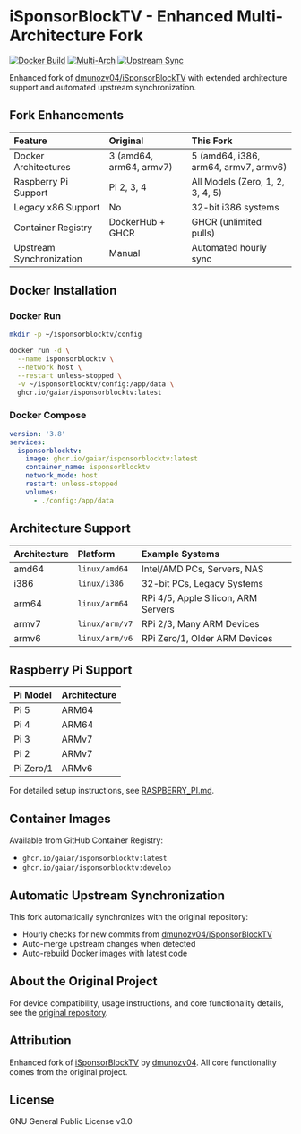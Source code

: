 # iSponsorBlockTV - Enhanced Multi-Architecture Fork

[![Docker Build](https://img.shields.io/github/actions/workflow/status/gaiar/iSponsorBlockTV/build_docker_images.yml?logo=docker&label=docker%20build)](https://github.com/gaiar/iSponsorBlockTV/actions/workflows/build_docker_images.yml)
[![Multi-Arch](https://img.shields.io/badge/docker-multi--arch-blue?logo=docker)](https://github.com/gaiar/iSponsorBlockTV#architecture-support)
[![Upstream Sync](https://img.shields.io/github/actions/workflow/status/gaiar/iSponsorBlockTV/sync-upstream.yml?logo=github&label=upstream%20sync)](https://github.com/gaiar/iSponsorBlockTV/actions/workflows/sync-upstream.yml)

Enhanced fork of [dmunozv04/iSponsorBlockTV](https://github.com/dmunozv04/iSponsorBlockTV) with extended architecture support and automated upstream synchronization.

## Fork Enhancements

| Feature | Original | This Fork |
|:--------|:---------|:----------|
| Docker Architectures | 3 (amd64, arm64, armv7) | 5 (amd64, i386, arm64, armv7, armv6) |
| Raspberry Pi Support | Pi 2, 3, 4 | All Models (Zero, 1, 2, 3, 4, 5) |
| Legacy x86 Support | No | 32-bit i386 systems |
| Container Registry | DockerHub + GHCR | GHCR (unlimited pulls) |
| Upstream Synchronization | Manual | Automated hourly sync |

## Docker Installation

### Docker Run
```bash
mkdir -p ~/isponsorblocktv/config

docker run -d \
  --name isponsorblocktv \
  --network host \
  --restart unless-stopped \
  -v ~/isponsorblocktv/config:/app/data \
  ghcr.io/gaiar/isponsorblocktv:latest
```

### Docker Compose
```yaml
version: '3.8'
services:
  isponsorblocktv:
    image: ghcr.io/gaiar/isponsorblocktv:latest
    container_name: isponsorblocktv
    network_mode: host
    restart: unless-stopped
    volumes:
      - ./config:/app/data
```

## Architecture Support

| Architecture | Platform | Example Systems |
|:-------------|:---------|:----------------|
| amd64 | `linux/amd64` | Intel/AMD PCs, Servers, NAS |
| i386 | `linux/i386` | 32-bit PCs, Legacy Systems |
| arm64 | `linux/arm64` | RPi 4/5, Apple Silicon, ARM Servers |
| armv7 | `linux/arm/v7` | RPi 2/3, Many ARM Devices |
| armv6 | `linux/arm/v6` | RPi Zero/1, Older ARM Devices |

## Raspberry Pi Support

| Pi Model | Architecture |
|:---------|:-------------|
| Pi 5 | ARM64 |
| Pi 4 | ARM64 |
| Pi 3 | ARMv7 |
| Pi 2 | ARMv7 |
| Pi Zero/1 | ARMv6 |

For detailed setup instructions, see [RASPBERRY_PI.md](RASPBERRY_PI.md).

## Container Images

Available from GitHub Container Registry:
- `ghcr.io/gaiar/isponsorblocktv:latest`
- `ghcr.io/gaiar/isponsorblocktv:develop`

## Automatic Upstream Synchronization

This fork automatically synchronizes with the original repository:
- Hourly checks for new commits from [dmunozv04/iSponsorBlockTV](https://github.com/dmunozv04/iSponsorBlockTV)
- Auto-merge upstream changes when detected
- Auto-rebuild Docker images with latest code

## About the Original Project

For device compatibility, usage instructions, and core functionality details, see the [original repository](https://github.com/dmunozv04/iSponsorBlockTV).

## Attribution

Enhanced fork of [iSponsorBlockTV](https://github.com/dmunozv04/iSponsorBlockTV) by [dmunozv04](https://github.com/dmunozv04). All core functionality comes from the original project.

## License

GNU General Public License v3.0